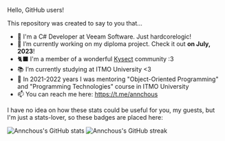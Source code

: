 Hello, GitHub users!

This repository was created to say to you that...

- 💼 I'm a C# Developer at Veeam Software. Just hardcorelogic!
- 🔭 I’m currently working on my diploma project. Check it out **on July, 2023**!
- 🐈‍⬛ I'm a member of a wonderful [Kysect](https://github.com/kysect) community :3
- 📚 I’m currently studying at ITMO University <3
- 🌱 In 2021-2022 years I was mentoring "Object-Oriented Programming" and "Programming Technologies" course in ITMO University
- 📫 You can reach me here: https://t.me/annchous

I have no idea on how these stats could be useful for you, my guests, but I'm just a stats-lover, so these badges are placed here:

![Annchous's GitHub stats](https://github-readme-stats.vercel.app/api?username=annchous&show_icons=true&include_all_commits=true&theme=vue-dark)
![Annchous's GitHub streak](https://github-readme-streak-stats.herokuapp.com/?user=annchous&theme=vue-dark)
